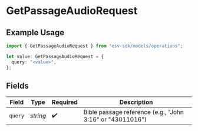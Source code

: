 # GetPassageAudioRequest

## Example Usage

```typescript
import { GetPassageAudioRequest } from "esv-sdk/models/operations";

let value: GetPassageAudioRequest = {
  query: "<value>",
};
```

## Fields

| Field                                                     | Type                                                      | Required                                                  | Description                                               |
| --------------------------------------------------------- | --------------------------------------------------------- | --------------------------------------------------------- | --------------------------------------------------------- |
| `query`                                                   | *string*                                                  | :heavy_check_mark:                                        | Bible passage reference (e.g., "John 3:16" or "43011016") |